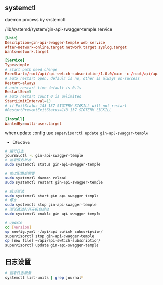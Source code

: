## systemctl

daemon process by systemctl

/lib/systemd/system/gin-api-swagger-temple.service

```conf
[Unit]
Description=gin-api-swagger-temple web service
After=network-online.target network.target syslog.target
Wants=network.target

[Service]
Type=simple
# start path need change
ExecStart=/root/api/api-swtich-subscription/1.0.0/main -c /root/api/api-swtich-subscription/1.0.0/config.yaml
# auto restart open, default is no, other is always on-success
Restart=always
# auto restart time default is 0.1s
RestartSec=5
# auto restart count 0 is unlimited
StartLimitInterval=10
# if ExitStatus 143 137 SIGTERM SIGKILL will not restart
#RestartPreventExitStatus=143 137 SIGTERM SIGKILL

[Install]
WantedBy=multi-user.target
```

when update config use  `supervisorctl update gin-api-swagger-temple`

- Effective

```sh
# 运行日志
journalctl -u gin-api-swagger-temple
# 查看服务状态
sudo systemctl status gin-api-swagger-temple

# 修改配置后需要
sudo systemctl daemon-reload
sudo systemctl restart gin-api-swagger-temple

# 启动测试
sudo systemctl start gin-api-swagger-temple
# 停止
sudo systemctl stop gin-api-swagger-temple
# 测试通过打开开机自启动
sudo systemctl enable gin-api-swagger-temple

# update
cd [version]
cp config.yaml ~/api/api-swtich-subscription/
supervisorctl stop gin-api-swagger-temple
cp [new file] ~/api/api-swtich-subscription/
supervisorctl update gin-api-swagger-temple
```

## 日志设置

```bash
# 查看日志服务
systemctl list-units | grep journal*
```